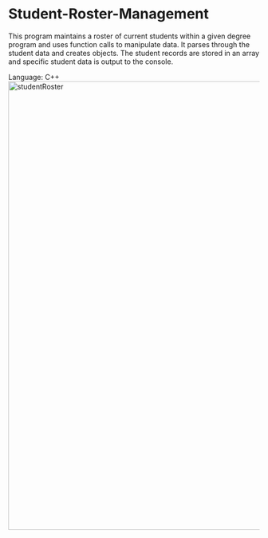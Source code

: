 # Student-Roster-Management
This program maintains a roster of current students within a given degree program and uses function calls to manipulate data. It parses through the student data and creates objects. The student records are stored in an array and specific student data is output to the console.

Language: C++
<img width="898" alt="studentRoster" src="https://user-images.githubusercontent.com/84740121/140554669-c2c6e15c-810c-4306-8a62-5df7d55ca3e0.png">
